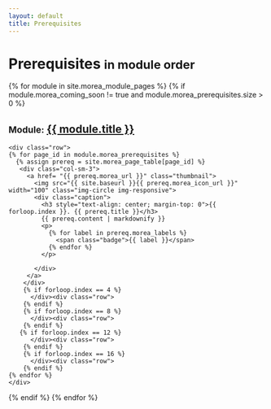 ```yaml
---
layout: default
title: Prerequisites
---
```


<div class="container">
  <h1>Prerequisites <small>in module order</small></h1>
</div>

{% for module in site.morea_module_pages %}
{% if module.morea_coming_soon != true and module.morea_prerequisites.size > 0 %}
<div class="{% cycle 'section-background-1', 'section-background-2' %}">
  <div class="container">
    <h2><small>Module:</small> <a href="{{ site.baseurl }}{{ module.module_page.url }}">{{ module.title }}</a></h2>

    <div class="row">
    {% for page_id in module.morea_prerequisites %}
      {% assign prereq = site.morea_page_table[page_id] %}
       <div class="col-sm-3">
         <a href= "{{ prereq.morea_url }}" class="thumbnail">
           <img src="{{ site.baseurl }}{{ prereq.morea_icon_url }}" width="100" class="img-circle img-responsive">
           <div class="caption">
             <h3 style="text-align: center; margin-top: 0">{{ forloop.index }}. {{ prereq.title }}</h3>
             {{ prereq.content | markdownify }}
             <p>
               {% for label in prereq.morea_labels %}
                 <span class="badge">{{ label }}</span>
               {% endfor %}
             </p>
             
           </div>
         </a>
        </div> 
        {% if forloop.index == 4 %}
          </div><div class="row">
        {% endif %}
        {% if forloop.index == 8 %}
          </div><div class="row">
        {% endif %}
       {% if forloop.index == 12 %}
          </div><div class="row">
        {% endif %}
        {% if forloop.index == 16 %}
          </div><div class="row">
        {% endif %}
    {% endfor %}
    </div>
  </div>
</div>
{% endif %}
{% endfor %}
